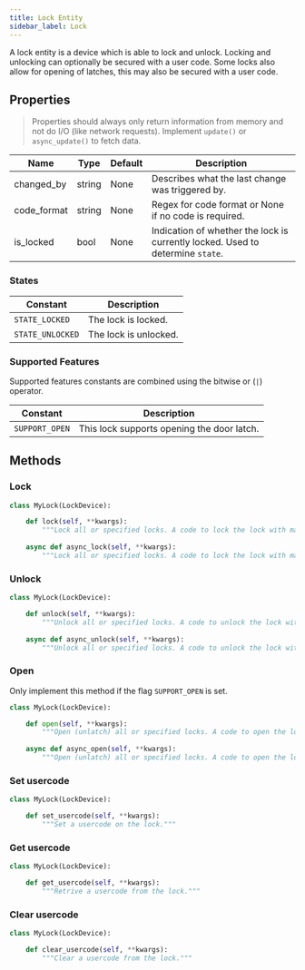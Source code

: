 ```yaml
---
title: Lock Entity
sidebar_label: Lock
---
```


A lock entity is a device which is able to lock and unlock. Locking and unlocking can optionally be secured with a user code. Some locks also allow for opening of latches, this may also be secured with a user code.

## Properties

> Properties should always only return information from memory and not do I/O (like network requests). Implement `update()` or `async_update()` to fetch data.

| Name | Type | Default | Description
| ---- | ---- | ------- | -----------
| changed_by | string | None | Describes what the last change was triggered by.
| code_format | string | None | Regex for code format or None if no code is required.
| is_locked | bool | None | Indication of whether the lock is currently locked. Used to determine `state`.

### States
| Constant | Description
|----------|------------------------|
| `STATE_LOCKED` | The lock is locked.
| `STATE_UNLOCKED` | The lock is unlocked.

### Supported Features

Supported features constants are combined using the bitwise or (`|`) operator.

| Constant | Description |
|----------|--------------------------------------|
| `SUPPORT_OPEN` | This lock supports opening the door latch.

## Methods

### Lock

```python
class MyLock(LockDevice):

    def lock(self, **kwargs):
        """Lock all or specified locks. A code to lock the lock with may optionally be specified."""
        
    async def async_lock(self, **kwargs):
        """Lock all or specified locks. A code to lock the lock with may optionally be specified."""
```

### Unlock

```python
class MyLock(LockDevice):

    def unlock(self, **kwargs):
        """Unlock all or specified locks. A code to unlock the lock with may optionally be specified."""
        
    async def async_unlock(self, **kwargs):
        """Unlock all or specified locks. A code to unlock the lock with may optionally be specified."""
```

### Open

Only implement this method if the flag `SUPPORT_OPEN` is set.

```python
class MyLock(LockDevice):

    def open(self, **kwargs):
        """Open (unlatch) all or specified locks. A code to open the lock with may optionally be specified."""
        
    async def async_open(self, **kwargs):
        """Open (unlatch) all or specified locks. A code to open the lock with may optionally be specified."""
```

### Set usercode

```python
class MyLock(LockDevice):

    def set_usercode(self, **kwargs):
        """Set a usercode on the lock."""
```

### Get usercode

```python
class MyLock(LockDevice):

    def get_usercode(self, **kwargs):
        """Retrive a usercode from the lock."""
```

### Clear usercode

```python
class MyLock(LockDevice):

    def clear_usercode(self, **kwargs):
        """Clear a usercode from the lock."""
```

